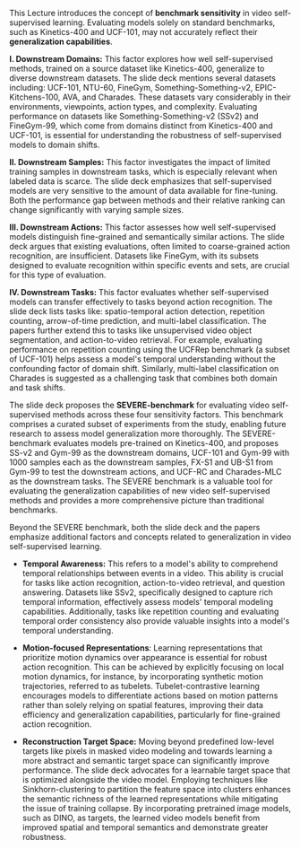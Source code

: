 This Lecture introduces the concept of **benchmark sensitivity** in video self-supervised learning. Evaluating models solely on standard benchmarks, such as Kinetics-400 and UCF-101, may not accurately reflect their **generalization capabilities**.

**I. Downstream Domains:** This factor explores how well self-supervised methods, trained on a source dataset like Kinetics-400, generalize to diverse downstream datasets. The slide deck mentions several datasets including: UCF-101, NTU-60, FineGym, Something-Something-v2, EPIC-Kitchens-100, AVA, and Charades. These datasets vary considerably in their environments, viewpoints, action types, and complexity. Evaluating performance on datasets like Something-Something-v2 (SSv2) and FineGym-99, which come from domains distinct from Kinetics-400 and UCF-101, is essential for understanding the robustness of self-supervised models to domain shifts.

**II. Downstream Samples:** This factor investigates the impact of limited training samples in downstream tasks, which is especially relevant when labeled data is scarce. The slide deck emphasizes that self-supervised models are very sensitive to the amount of data available for fine-tuning. Both the performance gap between methods and their relative ranking can change significantly with varying sample sizes.

**III. Downstream Actions:** This factor assesses how well self-supervised models distinguish fine-grained and semantically similar actions. The slide deck argues that existing evaluations, often limited to coarse-grained action recognition, are insufficient. Datasets like FineGym, with its subsets designed to evaluate recognition within specific events and sets, are crucial for this type of evaluation.

**IV. Downstream Tasks:** This factor evaluates whether self-supervised models can transfer effectively to tasks beyond action recognition. The slide deck lists tasks like: spatio-temporal action detection, repetition counting, arrow-of-time prediction, and multi-label classification. The papers further extend this to tasks like unsupervised video object segmentation, and action-to-video retrieval. For example, evaluating performance on repetition counting using the UCFRep benchmark (a subset of UCF-101) helps assess a model's temporal understanding without the confounding factor of domain shift. Similarly, multi-label classification on Charades is suggested as a challenging task that combines both domain and task shifts.

The slide deck proposes the **SEVERE-benchmark** for evaluating video self-supervised methods across these four sensitivity factors. This benchmark comprises a curated subset of experiments from the study, enabling future research to assess model generalization more thoroughly. The SEVERE-benchmark evaluates models pre-trained on Kinetics-400, and proposes SS-v2 and Gym-99 as the downstream domains, UCF-101 and Gym-99 with 1000 samples each as the downstream samples, FX-S1 and UB-S1 from Gym-99 to test the downstream actions, and UCF-RC and Charades-MLC as the downstream tasks. The SEVERE benchmark is a valuable tool for evaluating the generalization capabilities of new video self-supervised methods and provides a more comprehensive picture than traditional benchmarks.

Beyond the SEVERE benchmark, both the slide deck and the papers emphasize additional factors and concepts related to generalization in video self-supervised learning.

- **Temporal Awareness:** This refers to a model's ability to comprehend temporal relationships between events in a video. This ability is crucial for tasks like action recognition, action-to-video retrieval, and question answering. Datasets like SSv2, specifically designed to capture rich temporal information, effectively assess models' temporal modeling capabilities. Additionally, tasks like repetition counting and evaluating temporal order consistency also provide valuable insights into a model's temporal understanding.
    
- **Motion-focused Representations**: Learning representations that prioritize motion dynamics over appearance is essential for robust action recognition. This can be achieved by explicitly focusing on local motion dynamics, for instance, by incorporating synthetic motion trajectories, referred to as tubelets. Tubelet-contrastive learning encourages models to differentiate actions based on motion patterns rather than solely relying on spatial features, improving their data efficiency and generalization capabilities, particularly for fine-grained action recognition.
    
- **Reconstruction Target Space:** Moving beyond predefined low-level targets like pixels in masked video modeling and towards learning a more abstract and semantic target space can significantly improve performance. The slide deck advocates for a learnable target space that is optimized alongside the video model. Employing techniques like Sinkhorn-clustering to partition the feature space into clusters enhances the semantic richness of the learned representations while mitigating the issue of training collapse. By incorporating pretrained image models, such as DINO, as targets, the learned video models benefit from improved spatial and temporal semantics and demonstrate greater robustness.